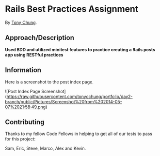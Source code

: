 # Rails Best Practices Assignment


By [Tony Chung](http://www.github.com/tonycchung).

## Approach/Description

**Used BDD and utilized minitest features to practice creating a Rails posts app using RESTful practices**  
  
  
## Information

Here is a screenshot to the post index page.

![Post Index Page Screenshot] (https://raw.githubusercontent.com/tonycchung/portfolio/day2-branch/public/Pictures/Screenshot%20from%202014-05-07%2021:58:49.png)

## Contributing

Thanks to my fellow Code Fellows in helping to get all of our tests to pass  
for this project:


Sam, Eric, Steve, Marco, Alex and Kevin.
